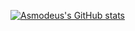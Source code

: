 [![Asmodeus's GitHub stats](https://github-readme-stats.vercel.app/api?username=AsmodeumX)](https://github.com/AsmodeumX/github-readme-stats)
